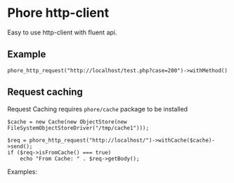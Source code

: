 # Phore http-client

Easy to use http-client with fluent api.

## Example

```
phore_http_request("http://localhost/test.php?case=200")->withMethod()
```



## Request caching

Request Caching requires `phore/cache` package to be installed

```
$cache = new Cache(new ObjectStore(new FileSystemObjectStoreDriver("/tmp/cache1")));

$req = phore_http_request("http://localhost/")->withCache($cache)->send();
if ($req->isFromCache() === true)
    echo "From Cache: " . $req->getBody();
```

Examples:
